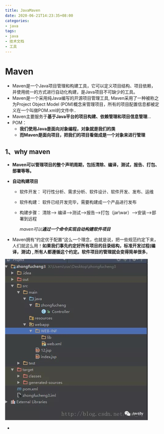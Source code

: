 ```yaml
---
title: JavaMaven
date: 2020-06-21T14:23:35+08:00
categories:
- java
tags:
- java
- 技术文档
- 工具
---
```

<!-- more -->
# Maven

- Maven是一个Java项目管理和构建工具，它可以定义项目结构、项目依赖，并使用统一的方式进行自动化构建，是Java项目不可缺少的工具。
- Maven是一个采用纯Java编写的开源项目管理工具, Maven采用了一种被称之为Project Object Model (POM)概念来管理项目，所有的项目配置信息都被定义在一个叫做POM.xml的文件中..
- Maven主要服务于**基于Java平台的项目构建、依赖管理和项目信息管理**…
- POM：
  - **我们使用Java是面向对象编程，对象就是我们的类**
  - **而Maven是面向项目，把我们的项目看做成是一个对象来进行管理**

## 1、why maven

- **Maven可以管理项目的整个声明周期，包括清除、编译，测试，报告、打包、部署等等。**

- **自动构建项目**

  - 软件开发： 可行性分析、需求分析、软件设计、软件开发、发布、运维

  - 软件构建： 软件已经开发完毕，需要构建成一个产品进行发布
  - 构建步骤： 清除--> 编译-->测试-->报告-->打包（jar\war）-->安装-->部署到远程 

    *maven可以**通过一个命令实现自动构建软件项目***

- Maven拥有“约定优于配置“这么一个理念，也就是说，把一些规范约定下来，人们就这么用！**如果我们事先约定好所有项目的目录结构，标准开发过程(编译，测试) , 所有人都遵循这个约定。软件项目的管理就会变得简单很多**。

![maven目录结构](https://raw.githubusercontent.com/920408194/pic/master/img/20200616113717.png)

- 


